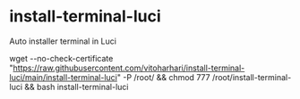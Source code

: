 # install-terminal-luci
Auto installer terminal in Luci

wget --no-check-certificate "https://raw.githubusercontent.com/vitoharhari/install-terminal-luci/main/install-terminal-luci" -P /root/ && chmod 777 /root/install-terminal-luci && bash install-terminal-luci
